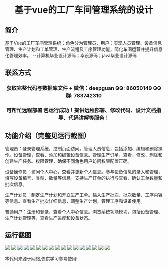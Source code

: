 <p><h1 align="center">基于vue的工厂车间管理系统的设计</h1></p>

## 简介
基于Vue的工厂车间管理系统：角色分为管理员、用户；实现人员管理、设备信息管理、生产计划和工单管理、生产流程及工序管理功能，简化车间运营并提升信息化管理效率。    --计算机毕业设计源码；毕设源码；java毕业设计源码


## 联系方式
<p><h3 align="center">获取完整代码与数据库文件 + 微信：deepguan QQ: 86050149 QQ群: 783742310</h3></p>
<p><h3 align="center">可帮忙远程部署 包运行成功！提供远程部署、修改代码、设计文档指导、代码讲解等服务！</h3></p>

## 功能介绍（完整见运行截图）
管理员：登录管理系统，控制页面访问。管理人员信息，包括添加、编辑和删除操作。设备管理，查看、添加和编辑设备信息。管理生产订单，查看、修改、删除和创建生产任务。权限管理，确保不同角色用户访问权限配置正确。

设备操作员：访问个人中心，查看并更新个人信息。参与设备信息的录入和管理，填写设备编号、类型、数量等信息。支持生产订单的执行与查看，确认工单数量和批次信息。

生产计划员：制定生产计划和开立生产工单。输入生产批次、批次数量、工序内容等信息。查看生产批次详细信息，调整生产计划，管理工序和设备使用。

普通用户：注册和登录，查看个人中心信息。浏览系统功能模块，包括设备管理、生产计划管理等，查看生产进度和设备状态。


## 运行截图
![](https://bs-1329754181.cos.ap-shanghai.myqcloud.com/spring/factoryWorkshopManagementSystemBasedOnVue/img/001.jpg)
![](https://bs-1329754181.cos.ap-shanghai.myqcloud.com/spring/factoryWorkshopManagementSystemBasedOnVue/img/002.jpg)
![](https://bs-1329754181.cos.ap-shanghai.myqcloud.com/spring/factoryWorkshopManagementSystemBasedOnVue/img/003.jpg)
![](https://bs-1329754181.cos.ap-shanghai.myqcloud.com/spring/factoryWorkshopManagementSystemBasedOnVue/img/004.jpg)
![](https://bs-1329754181.cos.ap-shanghai.myqcloud.com/spring/factoryWorkshopManagementSystemBasedOnVue/img/005.jpg)
![](https://bs-1329754181.cos.ap-shanghai.myqcloud.com/spring/factoryWorkshopManagementSystemBasedOnVue/img/006.jpg)
![](https://bs-1329754181.cos.ap-shanghai.myqcloud.com/spring/factoryWorkshopManagementSystemBasedOnVue/img/007.jpg)
![](https://bs-1329754181.cos.ap-shanghai.myqcloud.com/spring/factoryWorkshopManagementSystemBasedOnVue/img/008.jpg)
![](https://bs-1329754181.cos.ap-shanghai.myqcloud.com/spring/factoryWorkshopManagementSystemBasedOnVue/img/009.jpg)
![](https://bs-1329754181.cos.ap-shanghai.myqcloud.com/spring/factoryWorkshopManagementSystemBasedOnVue/img/010.jpg)
![](https://bs-1329754181.cos.ap-shanghai.myqcloud.com/spring/factoryWorkshopManagementSystemBasedOnVue/img/011.jpg)
![](https://bs-1329754181.cos.ap-shanghai.myqcloud.com/spring/factoryWorkshopManagementSystemBasedOnVue/img/012.jpg)
![](https://bs-1329754181.cos.ap-shanghai.myqcloud.com/spring/factoryWorkshopManagementSystemBasedOnVue/img/013.jpg)
![](https://bs-1329754181.cos.ap-shanghai.myqcloud.com/spring/factoryWorkshopManagementSystemBasedOnVue/img/014.jpg)
![](https://bs-1329754181.cos.ap-shanghai.myqcloud.com/spring/factoryWorkshopManagementSystemBasedOnVue/img/015.jpg)
![](https://bs-1329754181.cos.ap-shanghai.myqcloud.com/spring/factoryWorkshopManagementSystemBasedOnVue/img/016.jpg)
![](https://bs-1329754181.cos.ap-shanghai.myqcloud.com/spring/factoryWorkshopManagementSystemBasedOnVue/img/017.jpg)

<p>本代码来源于网络,仅供学习参考使用!</p>
